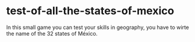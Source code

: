 # test-of-all-the-states-of-mexico
In this small game you can test your skills in geography, you have to wirte the name of the 32 states of México.
